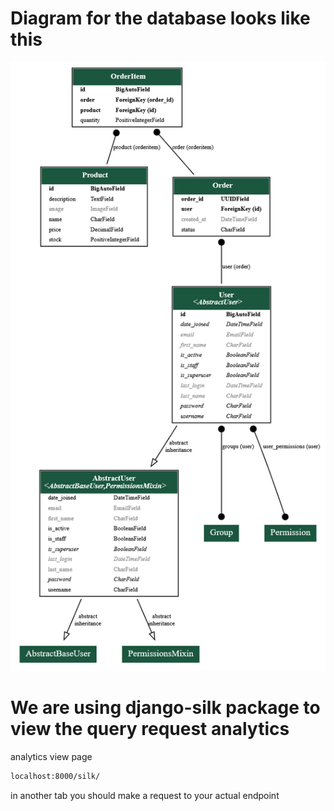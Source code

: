 # Diagram for the database looks like this

![alt text](graphviz.png)

# We are using django-silk package to view the query request analytics 

analytics view page 
```bash
localhost:8000/silk/
```

in another tab you should make a request to your actual endpoint 
